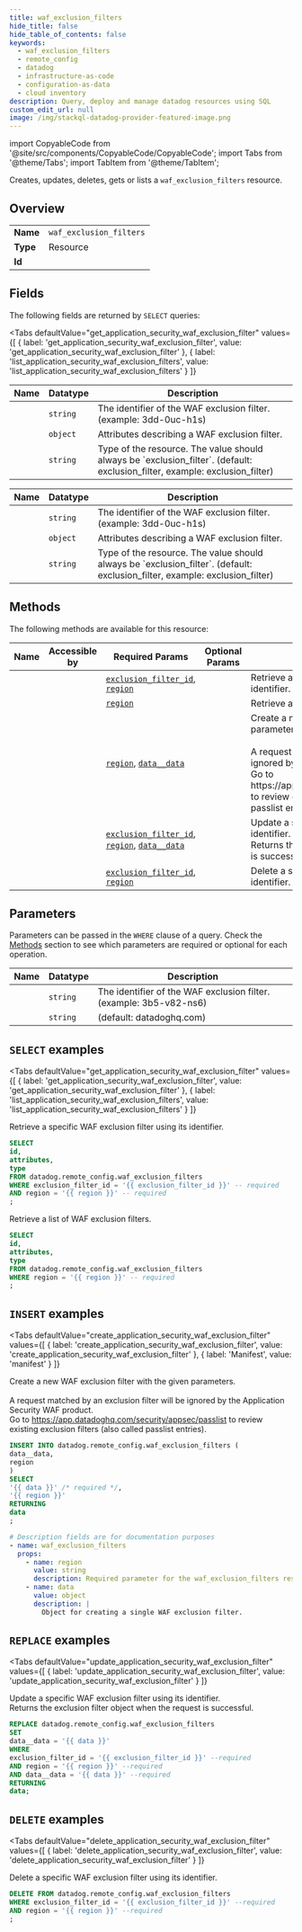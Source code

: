 ```yaml
--- 
title: waf_exclusion_filters
hide_title: false
hide_table_of_contents: false
keywords:
  - waf_exclusion_filters
  - remote_config
  - datadog
  - infrastructure-as-code
  - configuration-as-data
  - cloud inventory
description: Query, deploy and manage datadog resources using SQL
custom_edit_url: null
image: /img/stackql-datadog-provider-featured-image.png
---
```


import CopyableCode from '@site/src/components/CopyableCode/CopyableCode';
import Tabs from '@theme/Tabs';
import TabItem from '@theme/TabItem';

Creates, updates, deletes, gets or lists a <code>waf_exclusion_filters</code> resource.

## Overview
<table><tbody>
<tr><td><b>Name</b></td><td><code>waf_exclusion_filters</code></td></tr>
<tr><td><b>Type</b></td><td>Resource</td></tr>
<tr><td><b>Id</b></td><td><CopyableCode code="datadog.remote_config.waf_exclusion_filters" /></td></tr>
</tbody></table>

## Fields

The following fields are returned by `SELECT` queries:

<Tabs
    defaultValue="get_application_security_waf_exclusion_filter"
    values={[
        { label: 'get_application_security_waf_exclusion_filter', value: 'get_application_security_waf_exclusion_filter' },
        { label: 'list_application_security_waf_exclusion_filters', value: 'list_application_security_waf_exclusion_filters' }
    ]}
>
<TabItem value="get_application_security_waf_exclusion_filter">

<table>
<thead>
    <tr>
    <th>Name</th>
    <th>Datatype</th>
    <th>Description</th>
    </tr>
</thead>
<tbody>
<tr>
    <td><CopyableCode code="id" /></td>
    <td><code>string</code></td>
    <td>The identifier of the WAF exclusion filter. (example: 3dd-0uc-h1s)</td>
</tr>
<tr>
    <td><CopyableCode code="attributes" /></td>
    <td><code>object</code></td>
    <td>Attributes describing a WAF exclusion filter.</td>
</tr>
<tr>
    <td><CopyableCode code="type" /></td>
    <td><code>string</code></td>
    <td>Type of the resource. The value should always be `exclusion_filter`. (default: exclusion_filter, example: exclusion_filter)</td>
</tr>
</tbody>
</table>
</TabItem>
<TabItem value="list_application_security_waf_exclusion_filters">

<table>
<thead>
    <tr>
    <th>Name</th>
    <th>Datatype</th>
    <th>Description</th>
    </tr>
</thead>
<tbody>
<tr>
    <td><CopyableCode code="id" /></td>
    <td><code>string</code></td>
    <td>The identifier of the WAF exclusion filter. (example: 3dd-0uc-h1s)</td>
</tr>
<tr>
    <td><CopyableCode code="attributes" /></td>
    <td><code>object</code></td>
    <td>Attributes describing a WAF exclusion filter.</td>
</tr>
<tr>
    <td><CopyableCode code="type" /></td>
    <td><code>string</code></td>
    <td>Type of the resource. The value should always be `exclusion_filter`. (default: exclusion_filter, example: exclusion_filter)</td>
</tr>
</tbody>
</table>
</TabItem>
</Tabs>

## Methods

The following methods are available for this resource:

<table>
<thead>
    <tr>
    <th>Name</th>
    <th>Accessible by</th>
    <th>Required Params</th>
    <th>Optional Params</th>
    <th>Description</th>
    </tr>
</thead>
<tbody>
<tr>
    <td><a href="#get_application_security_waf_exclusion_filter"><CopyableCode code="get_application_security_waf_exclusion_filter" /></a></td>
    <td><CopyableCode code="select" /></td>
    <td><a href="#parameter-exclusion_filter_id"><code>exclusion_filter_id</code></a>, <a href="#parameter-region"><code>region</code></a></td>
    <td></td>
    <td>Retrieve a specific WAF exclusion filter using its identifier.</td>
</tr>
<tr>
    <td><a href="#list_application_security_waf_exclusion_filters"><CopyableCode code="list_application_security_waf_exclusion_filters" /></a></td>
    <td><CopyableCode code="select" /></td>
    <td><a href="#parameter-region"><code>region</code></a></td>
    <td></td>
    <td>Retrieve a list of WAF exclusion filters.</td>
</tr>
<tr>
    <td><a href="#create_application_security_waf_exclusion_filter"><CopyableCode code="create_application_security_waf_exclusion_filter" /></a></td>
    <td><CopyableCode code="insert" /></td>
    <td><a href="#parameter-region"><code>region</code></a>, <a href="#parameter-data__data"><code>data__data</code></a></td>
    <td></td>
    <td>Create a new WAF exclusion filter with the given parameters.<br /><br />A request matched by an exclusion filter will be ignored by the Application Security WAF product.<br />Go to https://app.datadoghq.com/security/appsec/passlist to review existing exclusion filters (also called passlist entries).</td>
</tr>
<tr>
    <td><a href="#update_application_security_waf_exclusion_filter"><CopyableCode code="update_application_security_waf_exclusion_filter" /></a></td>
    <td><CopyableCode code="replace" /></td>
    <td><a href="#parameter-exclusion_filter_id"><code>exclusion_filter_id</code></a>, <a href="#parameter-region"><code>region</code></a>, <a href="#parameter-data__data"><code>data__data</code></a></td>
    <td></td>
    <td>Update a specific WAF exclusion filter using its identifier.<br />Returns the exclusion filter object when the request is successful.</td>
</tr>
<tr>
    <td><a href="#delete_application_security_waf_exclusion_filter"><CopyableCode code="delete_application_security_waf_exclusion_filter" /></a></td>
    <td><CopyableCode code="delete" /></td>
    <td><a href="#parameter-exclusion_filter_id"><code>exclusion_filter_id</code></a>, <a href="#parameter-region"><code>region</code></a></td>
    <td></td>
    <td>Delete a specific WAF exclusion filter using its identifier.</td>
</tr>
</tbody>
</table>

## Parameters

Parameters can be passed in the `WHERE` clause of a query. Check the [Methods](#methods) section to see which parameters are required or optional for each operation.

<table>
<thead>
    <tr>
    <th>Name</th>
    <th>Datatype</th>
    <th>Description</th>
    </tr>
</thead>
<tbody>
<tr id="parameter-exclusion_filter_id">
    <td><CopyableCode code="exclusion_filter_id" /></td>
    <td><code>string</code></td>
    <td>The identifier of the WAF exclusion filter. (example: 3b5-v82-ns6)</td>
</tr>
<tr id="parameter-region">
    <td><CopyableCode code="region" /></td>
    <td><code>string</code></td>
    <td>(default: datadoghq.com)</td>
</tr>
</tbody>
</table>

## `SELECT` examples

<Tabs
    defaultValue="get_application_security_waf_exclusion_filter"
    values={[
        { label: 'get_application_security_waf_exclusion_filter', value: 'get_application_security_waf_exclusion_filter' },
        { label: 'list_application_security_waf_exclusion_filters', value: 'list_application_security_waf_exclusion_filters' }
    ]}
>
<TabItem value="get_application_security_waf_exclusion_filter">

Retrieve a specific WAF exclusion filter using its identifier.

```sql
SELECT
id,
attributes,
type
FROM datadog.remote_config.waf_exclusion_filters
WHERE exclusion_filter_id = '{{ exclusion_filter_id }}' -- required
AND region = '{{ region }}' -- required
;
```
</TabItem>
<TabItem value="list_application_security_waf_exclusion_filters">

Retrieve a list of WAF exclusion filters.

```sql
SELECT
id,
attributes,
type
FROM datadog.remote_config.waf_exclusion_filters
WHERE region = '{{ region }}' -- required
;
```
</TabItem>
</Tabs>


## `INSERT` examples

<Tabs
    defaultValue="create_application_security_waf_exclusion_filter"
    values={[
        { label: 'create_application_security_waf_exclusion_filter', value: 'create_application_security_waf_exclusion_filter' },
        { label: 'Manifest', value: 'manifest' }
    ]}
>
<TabItem value="create_application_security_waf_exclusion_filter">

Create a new WAF exclusion filter with the given parameters.<br /><br />A request matched by an exclusion filter will be ignored by the Application Security WAF product.<br />Go to https://app.datadoghq.com/security/appsec/passlist to review existing exclusion filters (also called passlist entries).

```sql
INSERT INTO datadog.remote_config.waf_exclusion_filters (
data__data,
region
)
SELECT 
'{{ data }}' /* required */,
'{{ region }}'
RETURNING
data
;
```
</TabItem>
<TabItem value="manifest">

```yaml
# Description fields are for documentation purposes
- name: waf_exclusion_filters
  props:
    - name: region
      value: string
      description: Required parameter for the waf_exclusion_filters resource.
    - name: data
      value: object
      description: |
        Object for creating a single WAF exclusion filter.
```
</TabItem>
</Tabs>


## `REPLACE` examples

<Tabs
    defaultValue="update_application_security_waf_exclusion_filter"
    values={[
        { label: 'update_application_security_waf_exclusion_filter', value: 'update_application_security_waf_exclusion_filter' }
    ]}
>
<TabItem value="update_application_security_waf_exclusion_filter">

Update a specific WAF exclusion filter using its identifier.<br />Returns the exclusion filter object when the request is successful.

```sql
REPLACE datadog.remote_config.waf_exclusion_filters
SET 
data__data = '{{ data }}'
WHERE 
exclusion_filter_id = '{{ exclusion_filter_id }}' --required
AND region = '{{ region }}' --required
AND data__data = '{{ data }}' --required
RETURNING
data;
```
</TabItem>
</Tabs>


## `DELETE` examples

<Tabs
    defaultValue="delete_application_security_waf_exclusion_filter"
    values={[
        { label: 'delete_application_security_waf_exclusion_filter', value: 'delete_application_security_waf_exclusion_filter' }
    ]}
>
<TabItem value="delete_application_security_waf_exclusion_filter">

Delete a specific WAF exclusion filter using its identifier.

```sql
DELETE FROM datadog.remote_config.waf_exclusion_filters
WHERE exclusion_filter_id = '{{ exclusion_filter_id }}' --required
AND region = '{{ region }}' --required
;
```
</TabItem>
</Tabs>
